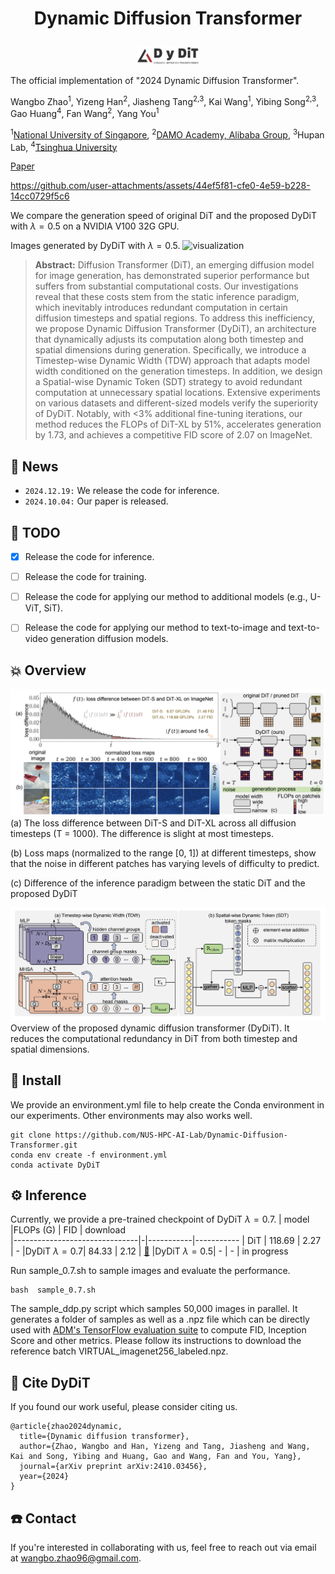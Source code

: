 <h1 align="center"> <p>Dynamic Diffusion Transformer</p></h1>

<p align="center">
  <picture>
    <img width="20%" alt="Dynamic-Tuning" src="./assets/logo.png">
  </picture>
</p>

The official implementation of "2024 Dynamic Diffusion Transformer".


Wangbo Zhao<sup>1</sup>, Yizeng Han<sup>2</sup>,  Jiasheng Tang<sup>2,3</sup>,  Kai Wang<sup>1</sup>, Yibing Song<sup>2,3</sup>, Gao Huang<sup>4</sup>, Fan Wang<sup>2</sup>, Yang You<sup>1</sup>

<sup>1</sup>[National University of Singapore](https://www.nus.edu.sg/), <sup>2</sup>[DAMO Academy, Alibaba Group](https://damo.alibaba.com/?language=zh), <sup>3</sup>Hupan Lab, <sup>4</sup>[Tsinghua University](https://www.tsinghua.edu.cn/)

[Paper](https://arxiv.org/html/2410.03456v1)

https://github.com/user-attachments/assets/44ef5f81-cfe0-4e59-b228-14cc0729f5c6

We compare the generation speed of original DiT and the proposed DyDiT with $\lambda=0.5$ on a NVIDIA V100 32G GPU.



Images generated by DyDiT with $\lambda=0.5$.
![visualization](assets/visualization.png)



> **Abstract:**
Diffusion Transformer (DiT), an emerging diffusion model for image generation, has demonstrated superior performance but suffers from substantial computational costs. Our investigations reveal that these costs stem from the static inference paradigm, which inevitably introduces redundant computation in certain diffusion timesteps and spatial regions. To address this inefficiency, we propose Dynamic Diffusion Transformer (DyDiT), an architecture that dynamically adjusts its computation along both timestep and spatial dimensions during generation. Specifically, we introduce a Timestep-wise Dynamic Width (TDW) approach that adapts model width conditioned on the generation timesteps. In addition, we design a Spatial-wise Dynamic Token (SDT) strategy to avoid redundant computation at unnecessary spatial locations. Extensive experiments on various datasets and different-sized models verify the superiority of DyDiT. Notably, with <3% additional fine-tuning iterations, our method reduces the FLOPs of DiT-XL by 51%, accelerates generation by 1.73, and achieves a competitive FID score of 2.07 on ImageNet.


## 🚀 News
- `2024.12.19:` We release the code for inference. 
- `2024.10.04:` Our paper is released.

## 🎯 TODO
- [x] Release the code for inference.

- [ ] Release the code for training.

- [ ] Release the code for applying our method to additional models (e.g., U-ViT, SiT).

- [ ] Release the code for applying our method to text-to-image and text-to-video generation diffusion models.


## 💥 Overview
![motivation](assets/motivation.png)
(a) The loss difference between DiT-S and DiT-XL across all diffusion timesteps (T = 1000). The difference is slight at most timesteps.

(b) Loss maps (normalized to the range [0, 1]) at different timesteps, show that the noise in different patches has varying levels of difficulty to predict. 

(c) Difference of the inference paradigm between the static DiT and the proposed DyDiT

![model](assets/model.png)
Overview of the proposed dynamic diffusion transformer (DyDiT). It reduces the
computational redundancy in DiT from both timestep and spatial dimensions.

## 🔨 Install

We provide an environment.yml file to help create the Conda environment in our experiments. Other environments may also works well.

```
git clone https://github.com/NUS-HPC-AI-Lab/Dynamic-Diffusion-Transformer.git
conda env create -f environment.yml
conda activate DyDiT
```


## ⚙️ Inference
Currently, we provide a pre-trained checkpoint of DyDiT $\lambda=0.7$.
| model                     |FLOPs (G) | FID    | download    
|-------------------------------|-|-----------|-----------
| DiT | 118.69 | 2.27 | - 
|DyDiT $\lambda=0.7$| 84.33 |  2.12 | [🤗](https://huggingface.co/heisejiasuo/DyDiT/resolve/main/dydit_0.7.pth?download=true)
|DyDiT $\lambda=0.5$| - |  - | in progress


Run sample_0.7.sh to sample images and evaluate the performance.
```
bash  sample_0.7.sh
```

The sample_ddp.py script which samples 50,000 images in parallel. It generates a folder of samples as well as a .npz file which can be directly used with [ADM's TensorFlow evaluation suite](https://github.com/openai/guided-diffusion/tree/main/evaluations) to compute FID, Inception Score and other metrics.  Please follow its instructions to download the reference batch VIRTUAL_imagenet256_labeled.npz.













## 🤔 Cite DyDiT
If you found our work useful, please consider citing us.
```
@article{zhao2024dynamic,
  title={Dynamic diffusion transformer},
  author={Zhao, Wangbo and Han, Yizeng and Tang, Jiasheng and Wang, Kai and Song, Yibing and Huang, Gao and Wang, Fan and You, Yang},
  journal={arXiv preprint arXiv:2410.03456},
  year={2024}
}
```

## ☎️ Contact
If you're interested in collaborating with us, feel free to reach out via email at wangbo.zhao96@gmail.com.

